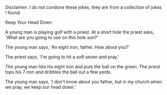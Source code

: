 Disclaimer: I do not condone these jokes, they are from a collection of jokes I found.

Keep Your Head Down

A young man is playing golf with a priest. At a short hole the priest asks, 'What are you going to use on this hole son?'

The young man says, 'An eight iron, father. How about you?'

The priest says, 'I'm going to hit a soft seven and pray.'

The young man hits his eight iron and puts the ball on the green. The priest tops his 7 iron and dribbles the ball out a few yards.

The young man says, 'I don't know about you father, but in my church when we pray, we keep our head down.'

